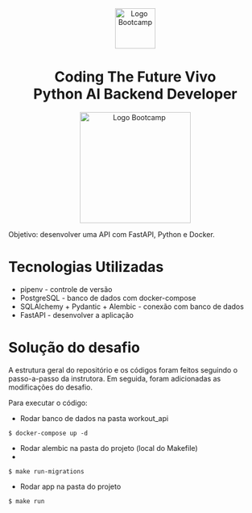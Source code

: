 <div align="center">
<img src="https://hermes.digitalinnovation.one/assets/diome/logo-full.svg" alt="Logo Bootcamp" width="80">
<h1> Coding The Future Vivo <br> Python AI Backend Developer </h1>
<img src="https://hermes.dio.me/files/assets/ef695d25-f647-45eb-b1ad-a25c124b28ca.png" alt="Logo Bootcamp" width="220">
</div>
 
Objetivo: desenvolver uma API com FastAPI, Python e Docker.

# Tecnologias Utilizadas

- pipenv - controle de versão
- PostgreSQL - banco de dados com docker-compose
- SQLAlchemy + Pydantic + Alembic - conexão com banco de dados
- FastAPI - desenvolver a aplicação


#  Solução do desafio

A estrutura geral do repositório e os códigos foram feitos seguindo o passo-a-passo da instrutora. Em seguida, foram adicionadas as modificações do desafio.

Para executar o código:
- Rodar banco de dados na pasta workout_api

```console
$ docker-compose up -d
```

- Rodar alembic na pasta do projeto (local do Makefile)
- 
```console
$ make run-migrations
```

- Rodar app na pasta do projeto

```console
$ make run
```
